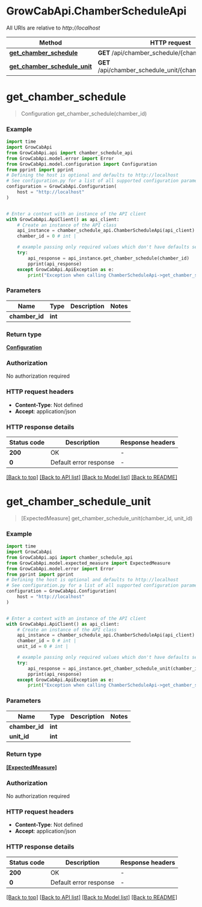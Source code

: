 # GrowCabApi.ChamberScheduleApi

All URIs are relative to *http://localhost*

Method | HTTP request | Description
------------- | ------------- | -------------
[**get_chamber_schedule**](ChamberScheduleApi.md#get_chamber_schedule) | **GET** /api/chamber_schedule/{chamber_id} | 
[**get_chamber_schedule_unit**](ChamberScheduleApi.md#get_chamber_schedule_unit) | **GET** /api/chamber_schedule_unit/{chamber_id}/{unit_id} | 


# **get_chamber_schedule**
> Configuration get_chamber_schedule(chamber_id)



### Example

```python
import time
import GrowCabApi
from GrowCabApi.api import chamber_schedule_api
from GrowCabApi.model.error import Error
from GrowCabApi.model.configuration import Configuration
from pprint import pprint
# Defining the host is optional and defaults to http://localhost
# See configuration.py for a list of all supported configuration parameters.
configuration = GrowCabApi.Configuration(
    host = "http://localhost"
)


# Enter a context with an instance of the API client
with GrowCabApi.ApiClient() as api_client:
    # Create an instance of the API class
    api_instance = chamber_schedule_api.ChamberScheduleApi(api_client)
    chamber_id = 0 # int | 

    # example passing only required values which don't have defaults set
    try:
        api_response = api_instance.get_chamber_schedule(chamber_id)
        pprint(api_response)
    except GrowCabApi.ApiException as e:
        print("Exception when calling ChamberScheduleApi->get_chamber_schedule: %s\n" % e)
```


### Parameters

Name | Type | Description  | Notes
------------- | ------------- | ------------- | -------------
 **chamber_id** | **int**|  |

### Return type

[**Configuration**](Configuration.md)

### Authorization

No authorization required

### HTTP request headers

 - **Content-Type**: Not defined
 - **Accept**: application/json


### HTTP response details
| Status code | Description | Response headers |
|-------------|-------------|------------------|
**200** | OK |  -  |
**0** | Default error response |  -  |

[[Back to top]](#) [[Back to API list]](../README.md#documentation-for-api-endpoints) [[Back to Model list]](../README.md#documentation-for-models) [[Back to README]](../README.md)

# **get_chamber_schedule_unit**
> [ExpectedMeasure] get_chamber_schedule_unit(chamber_id, unit_id)



### Example

```python
import time
import GrowCabApi
from GrowCabApi.api import chamber_schedule_api
from GrowCabApi.model.expected_measure import ExpectedMeasure
from GrowCabApi.model.error import Error
from pprint import pprint
# Defining the host is optional and defaults to http://localhost
# See configuration.py for a list of all supported configuration parameters.
configuration = GrowCabApi.Configuration(
    host = "http://localhost"
)


# Enter a context with an instance of the API client
with GrowCabApi.ApiClient() as api_client:
    # Create an instance of the API class
    api_instance = chamber_schedule_api.ChamberScheduleApi(api_client)
    chamber_id = 0 # int | 
    unit_id = 0 # int | 

    # example passing only required values which don't have defaults set
    try:
        api_response = api_instance.get_chamber_schedule_unit(chamber_id, unit_id)
        pprint(api_response)
    except GrowCabApi.ApiException as e:
        print("Exception when calling ChamberScheduleApi->get_chamber_schedule_unit: %s\n" % e)
```


### Parameters

Name | Type | Description  | Notes
------------- | ------------- | ------------- | -------------
 **chamber_id** | **int**|  |
 **unit_id** | **int**|  |

### Return type

[**[ExpectedMeasure]**](ExpectedMeasure.md)

### Authorization

No authorization required

### HTTP request headers

 - **Content-Type**: Not defined
 - **Accept**: application/json


### HTTP response details
| Status code | Description | Response headers |
|-------------|-------------|------------------|
**200** | OK |  -  |
**0** | Default error response |  -  |

[[Back to top]](#) [[Back to API list]](../README.md#documentation-for-api-endpoints) [[Back to Model list]](../README.md#documentation-for-models) [[Back to README]](../README.md)

